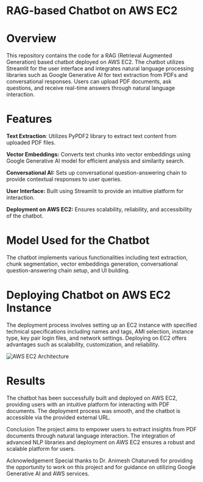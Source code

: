 # RAG-based Chatbot on AWS EC2

# Overview

This repository contains the code for a RAG (Retrieval Augmented Generation) based chatbot deployed on AWS EC2. The chatbot utilizes Streamlit for the user interface and integrates natural language processing libraries such as Google Generative AI for text extraction from PDFs and conversational responses. Users can upload PDF documents, ask questions, and receive real-time answers through natural language interaction.

# Features


**Text Extraction**: Utilizes PyPDF2 library to extract text content from uploaded PDF files.

**Vector Embeddings:** Converts text chunks into vector embeddings using Google Generative AI model for efficient analysis and similarity search.

**Conversational AI:** Sets up conversational question-answering chain to provide contextual responses to user queries.

**User Interface:** Built using Streamlit to provide an intuitive platform for interaction.

**Deployment on AWS EC2:** Ensures scalability, reliability, and accessibility of the chatbot.

# Model Used for the Chatbot

The chatbot implements various functionalities including text extraction, chunk segmentation, vector embeddings generation, conversational question-answering chain setup, and UI building.

# Deploying Chatbot on AWS EC2 Instance

The deployment process involves setting up an EC2 instance with specified technical specifications including names and tags, AMI selection, instance type, key pair login files, and network settings. Deploying on EC2 offers advantages such as scalability, customization, and reliability.

![AWS EC2 Architecture](relative/path/to/image.png)


# Results
The chatbot has been successfully built and deployed on AWS EC2, providing users with an intuitive platform for interacting with PDF documents. The deployment process was smooth, and the chatbot is accessible via the provided external URL.

Conclusion
The project aims to empower users to extract insights from PDF documents through natural language interaction. The integration of advanced NLP libraries and deployment on AWS EC2 ensures a robust and scalable platform for users.

Acknowledgement
Special thanks to Dr. Animesh Chaturvedi for providing the opportunity to work on this project and for guidance on utilizing Google Generative AI and AWS services.
